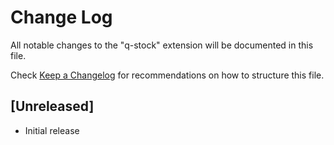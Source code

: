 # Change Log

All notable changes to the "q-stock" extension will be documented in this file.

Check [Keep a Changelog](http://keepachangelog.com/) for recommendations on how to structure this file.

## [Unreleased]

- Initial release